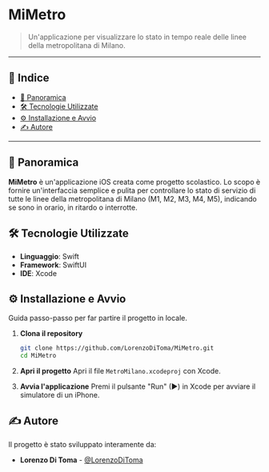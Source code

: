 # MiMetro

<!-- BREVE DESCRIZIONE -->
> Un'applicazione per visualizzare lo stato in tempo reale delle linee della metropolitana di Milano.

---

## 📖 Indice

- [📍 Panoramica](#-panoramica)
- [🛠️ Tecnologie Utilizzate](#️-tecnologie-utilizzate)
- [⚙️ Installazione e Avvio](#️-installazione-e-avvio)
- [✍️ Autore](#️-autore)

---

## 📍 Panoramica

**MiMetro** è un'applicazione iOS creata come progetto scolastico. Lo scopo è fornire un'interfaccia semplice e pulita per controllare lo stato di servizio di tutte le linee della metropolitana di Milano (M1, M2, M3, M4, M5), indicando se sono in orario, in ritardo o interrotte.

## 🛠️ Tecnologie Utilizzate

-   **Linguaggio**: Swift
-   **Framework**: SwiftUI
-   **IDE**: Xcode

## ⚙️ Installazione e Avvio

Guida passo-passo per far partire il progetto in locale.

1.  **Clona il repository**
    ```bash
    git clone https://github.com/LorenzoDiToma/MiMetro.git
    cd MiMetro
    ```

2.  **Apri il progetto**
    Apri il file `MetroMilano.xcodeproj` con Xcode.

3.  **Avvia l'applicazione**
    Premi il pulsante "Run" (▶) in Xcode per avviare il simulatore di un iPhone.

## ✍️ Autore

Il progetto è stato sviluppato interamente da:

-   **Lorenzo Di Toma** - [@LorenzoDiToma](https://github.com/LorenzoDiToma)
